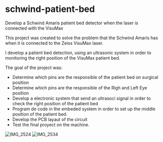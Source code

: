 # schwind-patient-bed
Develop a Schwind Amaris patient bed detector when the laser is connected with the VisuMax

This project was created to solve the problem that the Schwind Amaris has when it is connected to the Zeiss VisuMax laser.

I develop a patient bed detection, using an ultrasonic system in order to monitoring the right position of the VisuMax patient bed.

The goal of the project was:
- Determine which pins are the responsible of the patient bed on surgical position
- Determine which pins are the responsible of the Righ and Left Eye position
- Develop a electronic system that send an ultrasoci signal in order to check the right position of the patient bed
- Program de code in the embeded system in order to set up the middle position of the patient bed.
- Develop the PCB layaut of the circuit
- Test the final proyect on the machine.

![IMG_2524](https://user-images.githubusercontent.com/36426460/70100119-e0216300-1684-11ea-93b1-7a1b856b673f.jpg)
![IMG_2534](https://user-images.githubusercontent.com/36426460/70100396-b157bc80-1685-11ea-9991-5edbda8960bd.jpg)

